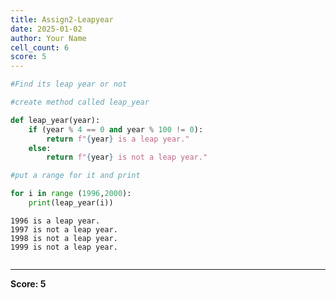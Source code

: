 ```yaml
---
title: Assign2-Leapyear
date: 2025-01-02
author: Your Name
cell_count: 6
score: 5
---
```


```python
#Find its leap year or not
```


```python
#create method called leap_year
```


```python
def leap_year(year):
    if (year % 4 == 0 and year % 100 != 0):
        return f"{year} is a leap year."
    else:
        return f"{year} is not a leap year."
```


```python
#put a range for it and print
```


```python
for i in range (1996,2000):
    print(leap_year(i))
```

    1996 is a leap year.
    1997 is not a leap year.
    1998 is not a leap year.
    1999 is not a leap year.



```python

```


---
**Score: 5**
